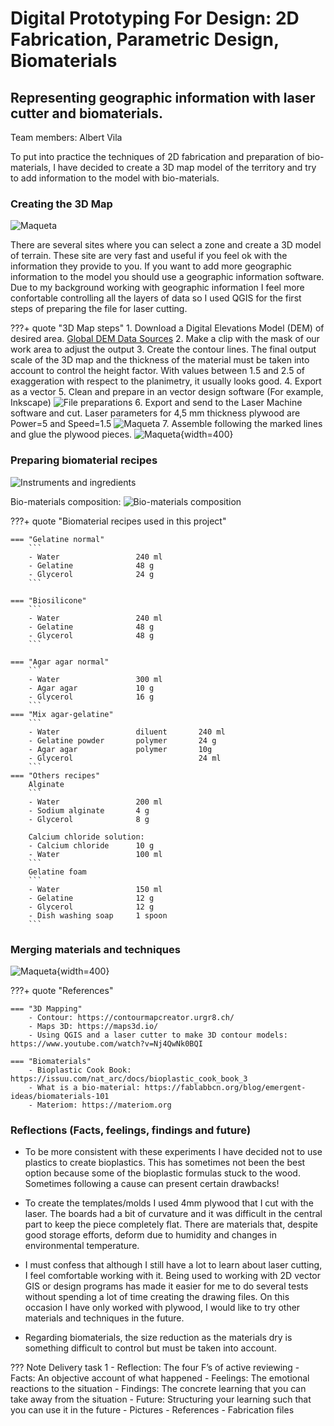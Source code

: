# **Digital Prototyping For Design: 2D Fabrication, Parametric Design, Biomaterials**
## Representing geographic information with laser cutter and biomaterials.
Team members: Albert Vila

To put into practice the techniques of 2D fabrication and preparation of bio-materials, I have decided to create a 3D map model of the territory and try to add information to the model with bio-materials.

### Creating the 3D Map 

![Maqueta](../../images/T2_DP4D_3DMap.JPG)

There are several sites where you can select a zone and create a 3D model of terrain. These site are very fast and useful if you feel ok with the information they provide to you. If you want to add more geographic information to the model you should use a geographic information software. Due to my background working with geographic information I feel more confortable controlling all the layers of data so I used QGIS for the first steps of preparing the file for laser cutting.

???+ quote "3D Map steps"
    1. Download a Digital Elevations Model (DEM) of desired area. [Global DEM Data Sources](https://gisgeography.com/free-global-dem-data-sources/)
    2. Make a clip with the mask of our work area to adjust the output
    3. Create the contour lines. The final output scale of the 3D map and the thickness of the material must be taken into account to control the height factor. With values ​​between 1.5 and 2.5 of exaggeration with respect to the planimetry, it usually looks good. 
    4. Export as a vector
    5. Clean and prepare in an vector design software (For example, Inkscape)
        ![File preparations](../../images/T2_DP4D_FilePreparation.JPG)
    6. Export and send to the Laser Machine software and cut. Laser parameters for 4,5 mm thickness plywood are Power=5 and Speed=1.5
        ![Maqueta](../../images/T2_DP4D_LaserCutting.gif)
    7. Assemble following the marked lines and glue the plywood pieces.
        ![Maqueta](../../images/Maqueta.JPG){width=400}

### Preparing biomaterial recipes

![Instruments and ingredients](../../images/T2_DP4D_ingredientsandinstruments.JPG)

Bio-materials composition:
![Bio-materials composition](../../images/T2_DP4D_M1_BioMaterialsFormula.JPG)

  
???+ quote "Biomaterial recipes used in this project"

    === "Gelatine normal"
        ```
        - Water                 240 ml
        - Gelatine              48 g
        - Glycerol              24 g
        ```

    === "Biosilicone"
        ```
        - Water                 240 ml
        - Gelatine              48 g
        - Glycerol              48 g
        ```

    === "Agar agar normal"
        ``` 
        - Water                 300 ml
        - Agar agar             10 g
        - Glycerol              16 g
        ```   
    === "Mix agar-gelatine"
        ``` 
        - Water                 diluent       240 ml
        - Gelatine powder       polymer       24 g
        - Agar agar             polymer       10g          
        - Glycerol                            24 ml
        ```
    === "Others recipes"
        Alginate
        ```
        - Water                 200 ml
        - Sodium alginate       4 g
        - Glycerol              8 g

        Calcium chloride solution:
        - Calcium chloride      10 g
        - Water                 100 ml
        ```
        Gelatine foam
        ``` 
        - Water                 150 ml
        - Gelatine              12 g
        - Glycerol              12 g
        - Dish washing soap     1 spoon
        ```






### Merging materials and techniques

![Maqueta](../../images/4setmanesdespres.JPG){width=400}


???+ quote "References"
  
    === "3D Mapping"
        - Contour: https://contourmapcreator.urgr8.ch/
        - Maps 3D: https://maps3d.io/
        - Using QGIS and a laser cutter to make 3D contour models: https://www.youtube.com/watch?v=Nj4QwNk0BQI

    === "Biomaterials"
        - Bioplastic Cook Book: https://issuu.com/nat_arc/docs/bioplastic_cook_book_3
        - What is a bio-material: https://fablabbcn.org/blog/emergent-ideas/biomaterials-101
        - Materiom: https://materiom.org

  


### Reflections (Facts, feelings, findings and future)

- To be more consistent with these experiments I have decided not to use plastics to create bioplastics. This has sometimes not been the best option because some of the bioplastic formulas stuck to the wood. Sometimes following a cause can present certain drawbacks!

- To create the templates/molds I used 4mm plywood that I cut with the laser. The boards had a bit of curvature and it was difficult in the central part to keep the piece completely flat. There are materials that, despite good storage efforts, deform due to humidity and changes in environmental temperature.

- I must confess that although I still have a lot to learn about laser cutting, I feel comfortable working with it. Being used to working with 2D vector GIS or design programs has made it easier for me to do several tests without spending a lot of time creating the drawing files. On this occasion I have only worked with plywood, I would like to try other materials and techniques in the future. 

- Regarding biomaterials, the size reduction as the materials dry is something difficult to control but must be taken into account.


??? Note Delivery task 1
    - Reflection: The four F’s of active reviewing
         - Facts: An objective account of what happened
         - Feelings: The emotional reactions to the situation
         - Findings: The concrete learning that you can take away from the situation
         - Future: Structuring your learning such that you can use it in the future
    - Pictures
    - References
    - Fabrication files



